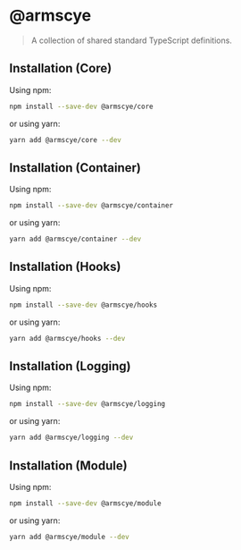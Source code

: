 # @armscye

> A collection of shared standard TypeScript definitions.

## Installation (Core)

Using npm:

```sh
npm install --save-dev @armscye/core
```

or using yarn:

```sh
yarn add @armscye/core --dev
```

## Installation (Container)

Using npm:

```sh
npm install --save-dev @armscye/container
```

or using yarn:

```sh
yarn add @armscye/container --dev
```

## Installation (Hooks)

Using npm:

```sh
npm install --save-dev @armscye/hooks
```

or using yarn:

```sh
yarn add @armscye/hooks --dev
```

## Installation (Logging)

Using npm:

```sh
npm install --save-dev @armscye/logging
```

or using yarn:

```sh
yarn add @armscye/logging --dev
```

## Installation (Module)

Using npm:

```sh
npm install --save-dev @armscye/module
```

or using yarn:

```sh
yarn add @armscye/module --dev
```

